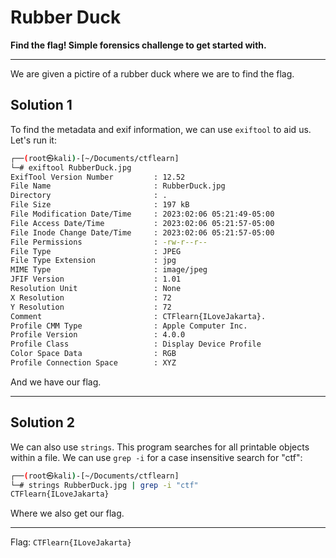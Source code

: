 # Rubber Duck

**Find the flag! Simple forensics challenge to get started with.**

---

We are given a pictire of a rubber duck where we are to find the flag.

## Solution 1

To find the metadata and exif information, we can use `exiftool` to aid us. Let's run it:

```bash
┌──(root㉿kali)-[~/Documents/ctflearn]
└─# exiftool RubberDuck.jpg     
ExifTool Version Number         : 12.52
File Name                       : RubberDuck.jpg
Directory                       : .
File Size                       : 197 kB
File Modification Date/Time     : 2023:02:06 05:21:49-05:00
File Access Date/Time           : 2023:02:06 05:21:57-05:00
File Inode Change Date/Time     : 2023:02:06 05:21:57-05:00
File Permissions                : -rw-r--r--
File Type                       : JPEG
File Type Extension             : jpg
MIME Type                       : image/jpeg
JFIF Version                    : 1.01
Resolution Unit                 : None
X Resolution                    : 72
Y Resolution                    : 72
Comment                         : CTFlearn{ILoveJakarta}.
Profile CMM Type                : Apple Computer Inc.
Profile Version                 : 4.0.0
Profile Class                   : Display Device Profile
Color Space Data                : RGB
Profile Connection Space        : XYZ
```

And we have our flag.

---

## Solution 2

We can also use `strings`. This program searches for all printable objects within a file. We can use `grep -i` for a case insensitive search for "ctf":

```bash
┌──(root㉿kali)-[~/Documents/ctflearn]
└─# strings RubberDuck.jpg | grep -i "ctf"
CTFlearn{ILoveJakarta}
```

Where we also get our flag.

---

Flag: `CTFlearn{ILoveJakarta}`
